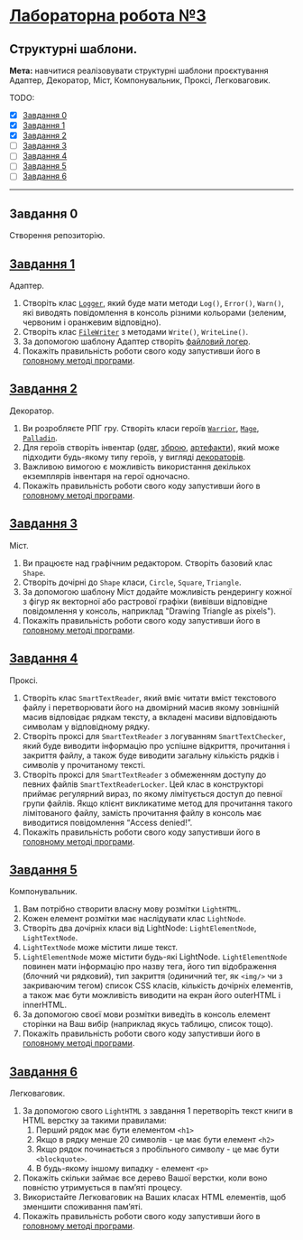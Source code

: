 # [Лабораторна робота №3](https://learn.ztu.edu.ua/mod/assign/view.php?id=201666)

## Структурні шаблони.

**Мета:** навчитися реалізовувати структурні шаблони проєктування Адаптер, Декоратор, Міст, Компонувальник,
Проксі, Легковаговик.

TODO:
- [x] [Завдання 0](#user-content-завдання-0)
- [x] [Завдання 1](#user-content-завдання-1)
- [x] [Завдання 2](#user-content-завдання-2)
- [ ] [Завдання 3](#user-content-завдання-3)
- [ ] [Завдання 4](#user-content-завдання-4)
- [ ] [Завдання 5](#user-content-завдання-5)
- [ ] [Завдання 6](#user-content-завдання-6)

---

## Завдання 0

Створення репозиторію.

## [Завдання 1](AdapterLibrary)

Адаптер.

1. Створіть клас [`Logger`](AdapterLibrary/Logger.cs), який буде мати методи `Log()`,
   `Error()`, `Warn()`, які виводять повідомлення в консоль різними
   кольорами (зеленим, червоним і оранжевим відповідно).
2. Створіть клас [`FileWriter`](AdapterLibrary/FileWriter.cs) з методами `Write()`, `WriteLine()`.
3. За допомогою шаблону Адаптер створіть [файловий логер](AdapterLibrary/LoggerFile.cs).
4. Покажіть правильність роботи свого коду запустивши його в
   [головному методі програми](ConsoleApp/Program.cs#L35).

## [Завдання 2](DecoratorLibrary)

Декоратор.

1. Ви розробляєте РПГ гру. Створіть класи героїв [`Warrior`](DecoratorLibrary/Warrior.cs), 
   [`Mage`](DecoratorLibrary/Mage.cs), [`Palladin`](DecoratorLibrary/Palladin.cs).
2. Для героїв створіть інвентар ([одяг](DecoratorLibrary/Armor.cs), [зброю](DecoratorLibrary/Weapon.cs), 
   [артефакти](DecoratorLibrary/Artifact.cs)), який може підходити будь-якому типу героїв, у вигляді
   [декораторів](DecoratorLibrary/BaseItem.cs).
3. Важливою вимогою є можливість використання декількох
   екземплярів інвентаря на герої одночасно.
4. Покажіть правильність роботи свого коду запустивши його в
   [головному методі програми](ConsoleApp/Program.cs#L47).

## [Завдання 3](BridgeLibrary)

Міст.

1. Ви працюєте над графічним редактором. Створіть базовий
   клас `Shape`.
2. Створіть дочірні до `Shape` класи, `Circle`, `Square`, `Triangle`.
3. За допомогою шаблону Міст додайте можливість рендерингу
   кожної з фігур як векторної або растрової графіки (вивівши
   відповідне повідомлення у консоль, наприклад "Drawing Triangle
   as pixels").
4. Покажіть правильність роботи свого коду запустивши його в
   [головному методі програми](ConsoleApp/Program.cs#L0).

## [Завдання 4](ProxyLibrary)

Проксі.

1. Створіть клас `SmartTextReader`, який вміє читати вміст
   текстового файлу і перетворювати його на двомірний масив якому
   зовнішній масив відповідає рядкам тексту, а вкладені масиви
   відповідають символам у відповідному рядку.
2. Створіть проксі для `SmartTextReader` з логуванням
   `SmartTextChecker`, який буде виводити інформацію про успішне
   відкриття, прочитання і закриття файлу, а також буде виводити
   загальну кількість рядків і символів у прочитаному тексті.
3. Створіть проксі для `SmartTextReader` з обмеженням доступу
   до певних файлів `SmartTextReaderLocker`. Цей клас в конструкторі
   приймає регулярний вираз, по якому лімітується доступ до певної
   групи файлів. Якщо клієнт викликатиме метод для прочитання
   такого лімітованого файлу, замість прочитання файлу в консоль
   має виводитися повідомлення “Access denied!”.
4. Покажіть правильність роботи свого коду запустивши його в
   [головному методі програми](ConsoleApp/Program.cs#L0).

## [Завдання 5](CompositeLibrary)

Компонувальник.

1. Вам потрібно створити власну мову розмітки `LightHTML`.
2. Кожен елемент розмітки має наслідувати клас `LightNode`.
3. Створіть два дочірніх класи від LightNode: `LightElementNode`, `LightTextNode`.
4. `LightTextNode` може містити лише текст.
5. `LightElementNode` може містити будь-які LightNode.
   `LightElementNode` повинен мати інформацію про назву тега, його
   тип відображення (блочний чи рядковий), тип закриття (одиничний
   тег, як `<img/>` чи з закриваючим тегом) список CSS класів,
   кількість дочірніх елементів, а також має бути можливість виводити
   на екран його outerHTML і innerHTML.
6. За допомогою своєї мови розмітки виведіть в консоль
   елемент сторінки на Ваш вибір (наприклад якусь таблицю, список
   тощо).
7. Покажіть правильність роботи свого коду запустивши його в
   [головному методі програми](ConsoleApp/Program.cs#L0).

## [Завдання 6](FlyweightLibrary)

Легковаговик.

1. За допомогою свого `LightHTML` з завдання 1 перетворіть
   текст книги в HTML верстку за такими правилами:
   1. Перший рядок має бути елементом `<h1>`
   2. Якщо в рядку менше 20 символів - це має бути елемент
      `<h2>`
   3. Якщо рядок починається з пробільного символу - це має
      бути `<blockquote>`.
   4. В будь-якому іншому випадку - елемент `<p>`
2. Покажіть скільки займає все дерево Вашої верстки, коли воно
   повністю утримується в памʼяті процесу.
3. Використайте Легковаговик на Ваших класах HTML
   елементів, щоб зменшити споживання памʼяті.
4. Покажіть правильність роботи свого коду запустивши його в
   [головному методі програми](ConsoleApp/Program.cs#L0).
